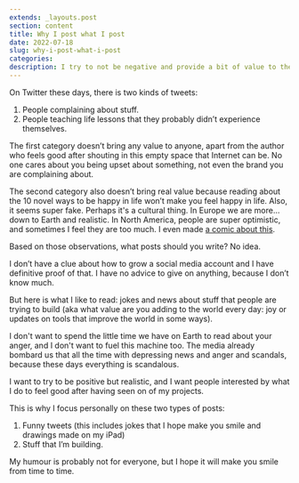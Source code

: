 ```yaml
---
extends: _layouts.post
section: content
title: Why I post what I post
date: 2022-07-18
slug: why-i-post-what-i-post
categories:
description: I try to not be negative and provide a bit of value to the world.
---
```


On Twitter these days, there is two kinds of tweets:

1. People complaining about stuff.
1. People teaching life lessons that they probably didn’t experience themselves.

The first category doesn’t bring any value to anyone, apart from the author who feels good after shouting in this empty space that Internet can be. No one cares about you being upset about something, not even the brand you are complaining about.

The second category also doesn’t bring real value because reading about the 10 novel ways to be happy in life won’t make you feel happy in life. Also, it seems super fake. Perhaps it's a cultural thing. In Europe we are more… down to Earth and realistic. In North America, people are super optimistic, and sometimes I feel they are too much. I even made [a comic about this](/comics/43/north-american-friendship/).

Based on those observations, what posts should you write? No idea.

I don’t have a clue about how to grow a social media account and I have definitive proof of that. I have no advice to give on anything, because I don’t know much.

But here is what I like to read: jokes and news about stuff that people are trying to build (aka what value are you adding to the world every day: joy or updates on tools that improve the world in some ways).

I don't want to spend the little time we have on Earth to read about your anger, and I don't want to fuel this machine too. The media already bombard us that all the time with depressing news and anger and scandals, because these days everything is scandalous.

I want to try to be positive but realistic, and I want people interested by what I do to feel good after having seen on of my projects.

This is why I focus personally on these two types of posts:

1. Funny tweets (this includes jokes that I hope make you smile and drawings made on my iPad)
2. Stuff that I’m building.

My humour is probably not for everyone, but I hope it will make you smile from time to time.
